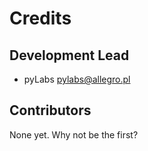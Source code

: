 # Credits

## Development Lead

* pyLabs <pylabs@allegro.pl>

## Contributors

None yet. Why not be the first?
